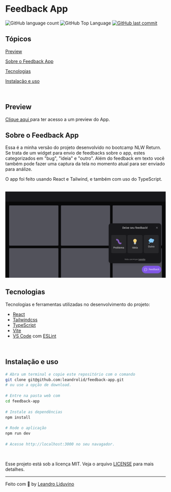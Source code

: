 # Feedback App

<p>
  <img alt="GitHub language count" src="https://img.shields.io/github/languages/count/leandrolid/feedback-app?color=6E40C9&style=flat-square">
  <img alt="GitHub Top Language" src="https://img.shields.io/github/languages/top/leandrolid/feedback-app?color=6E40C9&style=flat-square">
  <a href="https://github.com/leandrolid/feedback-app/commits/main">
    <img alt="GitHub last commit" src="https://img.shields.io/github/last-commit/leandrolid/feedback-app?color=6E40C9&style=flat-square">
  </a>
</p>

## Tópicos 

[Preview](#preview)

[Sobre o Feedback App](#sobre-o-feedback-app)

[Tecnologias](#tecnologias)

[Instalação e uso](#instalação-e-uso)

<br>

## Preview

<a title="Feedback App" href="https://leandrolid.github.io/feedback-app/" >Clique aqui </a> para ter acesso a um  preview do App.

## Sobre o Feedback App 

Essa é a minha versão do projeto desenvolvido no bootcamp NLW Return. Se trata de um widget para envio de feedbacks sobre o app, estes categorizados em "bug", "ideia" e "outro". Além do feedback em texto você também pode fazer uma captura da tela no momento atual para ser enviado para análize.

O app foi feito usando React e Tailwind, e também com uso do TypeScript.
<br>
<br>

<p align="center">
<img src=".github/app_image.png" src="Imagem do aplicativo de feedback" />
</p>

## Tecnologias

Tecnologias e ferramentas utilizadas no desenvolvimento do projeto:

- [React](https://reactjs.org/)
- [Tailwindcss](https://tailwindcss.com/)
- [TypeScript](https://www.typescriptlang.org/)
- [Vite](https://vitejs.dev/)
- [VS Code](https://code.visualstudio.com/) com [ESLint](https://eslint.org/)

<br>

## Instalação e uso

```bash
# Abra um terminal e copie este repositório com o comando
git clone git@github.com:leandrolid/feedback-app.git
# ou use a opção de download.

# Entre na pasta web com 
cd feedback-app

# Instale as dependências
npm install

# Rode o aplicação
npm run dev

# Acesse http://localhost:3000 no seu navagador.
```

<br>

Esse projeto está sob a licença MIT. Veja o arquivo [LICENSE](/LICENSE) para mais detalhes.

---

Feito com :purple_heart: by [Leandro Liduvino](https://github.com/leandrolid)
